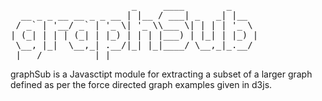 <pre>
                       _     ____        _     
  __ _ _ __ __ _ _ __ | |__ / ___| _   _| |__  
 / _` | '__/ _` | '_ \| '_ \\___ \| | | | '_ \ 
| (_| | | | (_| | |_) | | | |___) | |_| | |_) |
 \__, |_|  \__,_| .__/|_| |_|____/ \__,_|_.__/ 
 |___/          |_|                            
</pre>

graphSub is a Javasctipt module for extracting 
a subset of a larger graph defined as per the
force directed graph examples given in d3js.
